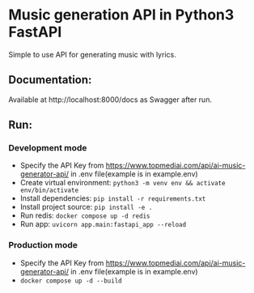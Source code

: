 # Music generation API in Python3 FastAPI
Simple to use API for generating music with lyrics.

## Documentation:
Available at http://localhost:8000/docs as Swagger after run.

## Run:

### Development mode
- Specify the API Key from https://www.topmediai.com/api/ai-music-generator-api/ in .env file(example is in example.env)
- Create virtual environment: `python3 -m venv env && activate env/bin/activate`
- Install dependencies: `pip install -r requirements.txt`
- Install project source: `pip install -e .`
- Run redis: `docker compose up -d redis`
- Run app: `uvicorn app.main:fastapi_app --reload`

### Production mode
- Specify the API Key from https://www.topmediai.com/api/ai-music-generator-api/ in .env file(example is in example.env)
- `docker compose up -d --build`
